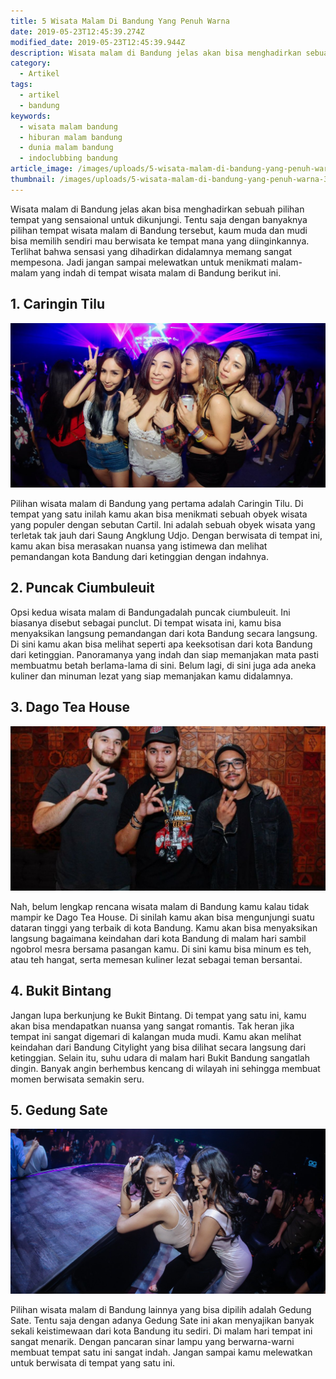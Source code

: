 ```yaml
---
title: 5 Wisata Malam Di Bandung Yang Penuh Warna
date: 2019-05-23T12:45:39.274Z
modified_date: 2019-05-23T12:45:39.944Z
description: Wisata malam di Bandung jelas akan bisa menghadirkan sebuah pilihan tempat yang sensaional untuk dikunjungi.
category:
  - Artikel
tags:
  - artikel
  - bandung
keywords:
  - wisata malam bandung
  - hiburan malam bandung
  - dunia malam bandung
  - indoclubbing bandung
article_image: /images/uploads/5-wisata-malam-di-bandung-yang-penuh-warna-3.jpg
thumbnail: /images/uploads/5-wisata-malam-di-bandung-yang-penuh-warna-3-030.jpg
---
```

Wisata malam di Bandung jelas akan bisa menghadirkan sebuah pilihan tempat yang sensaional untuk dikunjungi. Tentu saja dengan banyaknya pilihan tempat wisata malam di Bandung tersebut, kaum muda dan mudi bisa memilih sendiri mau berwisata ke tempat mana yang diinginkannya. Terlihat bahwa sensasi yang dihadirkan didalamnya memang sangat mempesona. Jadi jangan sampai melewatkan untuk menikmati malam-malam yang indah di tempat wisata malam di Bandung berikut ini.



## 1. Caringin Tilu

![5 Wisata Malam Di Bandung Yang Penuh Warna](/images/uploads/5-wisata-malam-di-bandung-yang-penuh-warna-3.jpg)

Pilihan wisata malam di Bandung yang pertama adalah Caringin Tilu. Di tempat yang satu inilah kamu akan bisa menikmati sebuah obyek wisata yang populer dengan sebutan Cartil. Ini adalah sebuah obyek wisata yang terletak tak jauh dari Saung Angklung Udjo. Dengan berwisata di tempat ini, kamu akan bisa merasakan nuansa yang istimewa dan melihat pemandangan kota Bandung dari ketinggian dengan indahnya.



## 2. Puncak Ciumbuleuit

Opsi kedua wisata malam di Bandungadalah puncak ciumbuleuit. Ini biasanya disebut sebagai punclut. Di tempat wisata ini, kamu bisa menyaksikan langsung pemandangan dari kota Bandung secara langsung. Di sini kamu akan bisa melihat seperti apa keeksotisan dari kota Bandung dari ketinggian. Panoramanya yang indah dan siap memanjakan mata pasti membuatmu betah berlama-lama di sini. Belum lagi, di sini juga ada aneka kuliner dan minuman lezat yang siap memanjakan kamu didalamnya.



## 3. Dago Tea House

![5 Wisata Malam Di Bandung Yang Penuh Warna](/images/uploads/5-wisata-malam-di-bandung-yang-penuh-warna-2.jpg)

Nah, belum lengkap rencana wisata malam di Bandung kamu kalau tidak mampir ke Dago Tea House. Di sinilah kamu akan bisa mengunjungi suatu dataran tinggi yang terbaik di kota Bandung. Kamu akan bisa menyaksikan langsung bagaimana keindahan dari kota Bandung di malam hari sambil ngobrol mesra bersama pasangan kamu. Di sini kamu bisa minum es teh, atau teh hangat, serta memesan kuliner lezat sebagai teman bersantai.



## 4. Bukit Bintang

Jangan lupa berkunjung ke Bukit Bintang. Di tempat yang satu ini, kamu akan bisa mendapatkan nuansa yang sangat romantis. Tak heran jika tempat ini sangat digemari di kalangan muda mudi. Kamu akan melihat keindahan dari Bandung Citylight yang bisa dilihat secara langsung dari ketinggian. Selain itu, suhu udara di malam hari Bukit Bandung sangatlah dingin. Banyak angin berhembus kencang di wilayah ini sehingga membuat momen berwisata semakin seru.



## 5. Gedung Sate

![5 Wisata Malam Di Bandung Yang Penuh Warna](/images/uploads/5-wisata-malam-di-bandung-yang-penuh-warna-1.jpg)

Pilihan wisata malam di Bandung lainnya yang bisa dipilih adalah Gedung Sate. Tentu saja dengan adanya Gedung Sate ini akan menyajikan banyak sekali keistimewaan dari kota Bandung itu sediri. Di malam hari tempat ini sangat menarik. Dengan pancaran sinar lampu yang berwarna-warni membuat tempat satu ini sangat indah. Jangan sampai kamu melewatkan untuk berwisata di tempat yang satu ini.
